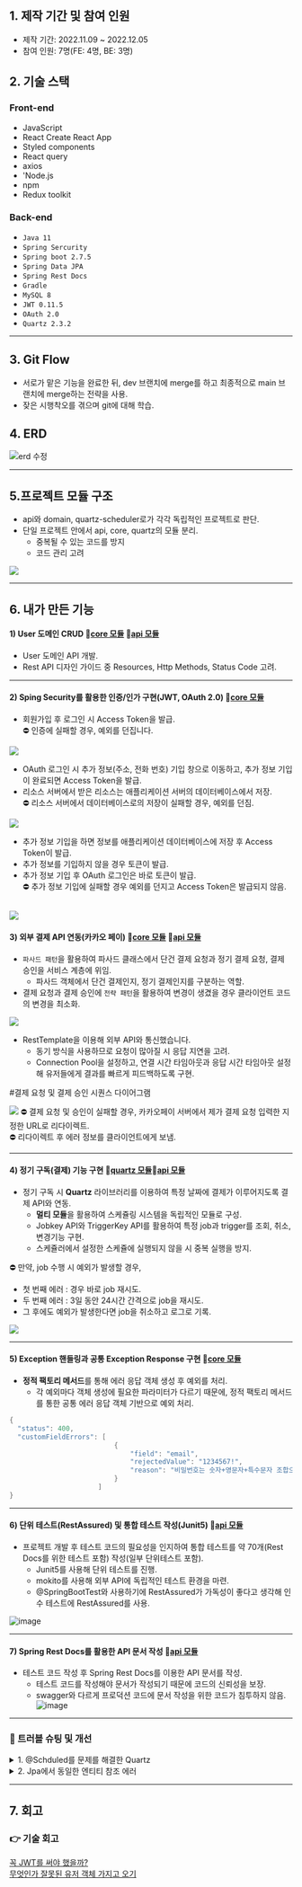 ## 1. 제작 기간 및 참여 인원
- 제작 기간: 2022.11.09 ~ 2022.12.05
- 참여 인원: 7명(FE: 4명, BE: 3명)

## 2. 기술 스택
### Front-end
  - JavaScript
  -  React Create React App
  -  Styled components
  -  React query
  -  axios
  -  'Node.js
  -  npm
  -  Redux toolkit

### Back-end
- `Java 11`
- `Spring Sercurity`
- `Spring boot 2.7.5`
- `Spring Data JPA`
- `Spring Rest Docs`
- `Gradle`
- `MySQL 8`
- `JWT 0.11.5`
- `OAuth 2.0`
- `Quartz 2.3.2`

---
## 3. Git Flow
- 서로가 맡은 기능을 완료한 뒤, dev 브랜치에 merge를 하고 최종적으로 main 브랜치에 merge하는 전략을 사용.
- 잦은 시행착오를 겪으며 git에 대해 학습.   


## 4. ERD

![erd 수정](https://user-images.githubusercontent.com/106965005/228384360-5a59318c-74c4-4449-9717-f097a6903ee3.png)

---
## 5.프로젝트 모듈 구조
  - api와 domain, quartz-scheduler로가 각각 독립적인 프로젝트로 판단.
  - 단일 프로젝트 안에서 api, core, quartz의 모듈 분리.
    - 중복될 수 있는 코드를 방지
    - 코드 관리 고려

![](https://github.com/choizz156/pillivery/blob/904ee15bce3430ef9ef0a4fab8e65b448748f9e2/image/%E1%84%86%E1%85%A9%E1%84%83%E1%85%B2%E1%86%AF%20%E1%84%83%E1%85%A1%E1%84%8B%E1%85%B5%E1%84%8B%E1%85%A5%E1%84%80%E1%85%B3%E1%84%85%E1%85%A2%E1%86%B7.jpg)

---

## 6. 내가 만든 기능
#### 1) User 도메인 CRUD 📌[core 모듈](https://github.com/choizz156/pilivery/tree/main/server/module-core/src/main/java/com/team33/modulecore/domain/user) 📌[api 모듈](https://github.com/choizz156/pillivery/blob/main/server/module-api/src/main/java/com/team33/moduleapi/controller/user/UserController.java)

- User 도메인 API 개발.
- Rest API 디자인 가이드 중 Resources, Http Methods, Status Code 고려.
  
---

#### 2) Sping Security를 활용한 인증/인가 구현(JWT, OAuth 2.0) 📌[core 모듈](https://github.com/choizz156/pilivery/tree/main/server/module-core/src/main/java/com/team33/modulecore/global/security)
- 회원가입 후 로그인 시 Access Token을 발급.</br>
⛔️ 인증에 실패할 경우, 예외를 던집니다.
  
![](https://github.com/choizz156/pillivery/blob/5484b755fba956a825bdcba2867269f198e035d2/image/secuirty%20diagram.jpeg)

- OAuth 로그인 시 추가 정보(주소, 전화 번호) 기입 창으로 이동하고, 추가 정보 기입이 완료되면 Access Token을 발급. 
- 리소스 서버에서 받은 리소스는 애플리케이션 서버의 데이터베이스에서 저장.</br>
⛔️ 리소스 서버에서 데이터베이스로의 저장이 실패할 경우, 예외를 던짐.
    
![](https://github.com/choizz156/pillivery/blob/5484b755fba956a825bdcba2867269f198e035d2/image/oauth2-sequence.jpg)


  - 추가 정보 기입을 하면 정보를 애플리케이션 데이터베이스에 저장 후 Access Token이 발급.
  - 추가 정보를 기입하지 않을 경우 토큰이 발급.
  - 추가 정보 기입 후 OAuth 로그인은 바로 토큰이 발급.</br>
  ⛔️ 추가 정보 기입에 실패할 경우 예외를 던지고 Access Token은 발급되지 않음.
    
![](https://github.com/choizz156/pillivery/blob/0fb84ed151e7ac9097764497d12ec676d4d81117/image/%E1%84%8E%E1%85%AE%E1%84%80%E1%85%A1%E1%84%8C%E1%85%A5%E1%86%BC%E1%84%87%E1%85%A9%20diagram.jpg)
---  
#### 3) 외부 결제 API 연동(카카오 페이) 📌[core 모듈](https://github.com/choizz156/pilivery/tree/main/server/module-core/src/main/java/com/team33/modulecore/domain/payment) 📌[api 모듈](https://github.com/choizz156/pillivery/blob/main/server/module-api/src/main/java/com/team33/moduleapi/controller/payment/PayController.java)
  - `파사드 패턴`을 활용하여 파사드 클래스에서 단건 결제 요청과 정기 결제 요청, 결제 승인을 서비스 계층에 위임.
     - 파사드 객체에서 단건 결제인지, 정기 결제인지를 구분하는 역할.   
  - 결제 요청과 결제 승인에 `전략 패턴`을 활용하여 변경이 생겼을 경우 클라이언트 코드의 변경을 최소화.

  ![](https://github.com/choizz156/pillivery/blob/5484b755fba956a825bdcba2867269f198e035d2/image/%EA%B2%B0%EC%A0%9C%ED%81%B4%EB%9E%98%EC%8A%A4%20%EB%8B%A4%EC%96%B4%EA%B7%B8%EB%9E%A8.jpg)
  
  - RestTemplate을 이용해 외부 API와 통신했습니다.
    - 동기 방식을 사용하므로 요청이 많아질 시 응답 지연을 고려.
    - Connection Pool을 설정하고, 연결 시간 타임아웃과 응답 시간 타임아웃 설정해 유저들에게 결과를 빠르게 피드백하도록 구현.

 #결제 요청 및 결제 승인 시퀀스 다이어그램

![](https://github.com/choizz156/pillivery/blob/5484b755fba956a825bdcba2867269f198e035d2/image/%EA%B2%B0%EC%A0%9C%20%EC%8B%9C%ED%80%80%EC%8A%A4.jpg)
  ⛔️ 결제 요청 및 승인이 실패할 경우, 카카오페이 서버에서 제가 결제 요청 입력한 지정한 URL로 리다이렉트.</br>
  ⛔️ 리다이렉트 후 에러 정보를 클라이언트에게 보냄.


---
  
#### 4) 정기 구독(결제) 기능 구현 📌[quartz 모듈](https://github.com/choizz156/pilivery/tree/main/server/module-quartz/src/main/java/com/team33/modulequartz/subscription)📌[api 모듈](https://github.com/choizz156/pillivery/blob/main/server/module-api/src/main/java/com/team33/moduleapi/controller/Scheduler/ScheduleController.java)
- 정기 구독 시 **Quartz** 라이브러리를 이용하여 특정 날짜에 결제가 이루어지도록 결제 API와 연동.
    - **멀티 모듈**을 활용하여 스케쥴링 시스템을 독립적인 모듈로 구성.
    - Jobkey API와 TriggerKey API를 활용하여 특정 job과 trigger를 조회, 취소, 변경기능 구현.
    - 스케쥴러에서 설정한 스케쥴에 실행되지 않을 시 중복 실행을 방지.
      
⛔️ 만약, job 수행 시 예외가 발생할 경우,
  - 첫 번째 에러 : 경우 바로 job 재시도.
  - 두 번째 에러 : 3일 동안 24시간 간격으로 job을 재시도.
  - 그 후에도 예외가 발생한다면 job을 취소하고 로그로 기록.
      
![](https://github.com/choizz156/pillivery/blob/6db8979f27cc751349ffd8bf51600cb30a1c9398/image/%E1%84%8C%E1%85%A5%E1%86%BC%E1%84%80%E1%85%B5%E1%84%80%E1%85%A7%E1%86%AF%E1%84%8C%E1%85%A6%20%E1%84%89%E1%85%B5%E1%84%8F%E1%85%AF%E1%86%AB%E1%84%89%E1%85%B3%202.jpg)

---
#### 5) Exception 핸들링과 공통 Exception Response 구현 📌[core 모듈](https://github.com/choizz156/pilivery/tree/main/server/module-core/src/main/java/com/team33/modulecore/global/exception)
- **정적 팩토리 메서드**를 통해 에러 응답 객체 생성 후 예외를 처리.
  - 각 예외마다 객체 생성에 필요한 파라미터가 다르기 때문에, 정적 팩토리 메서드를 통한 공통 에러 응답 객체 기반으로 예외 처리. 
```java
{
  "status": 400,
  "customFieldErrors": [
                          {
                              "field": "email",
                              "rejectedValue": "1234567!",
                              "reason": "비밀번호는 숫자+영문자+특수문자 조합으로 8자리 이상이어야 합니다."
                          }
                      ]
}
```
---
#### 6) 단위 테스트(RestAssured) 및 통합 테스트 작성(Junit5) 📌[api 모듈](https://github.com/choizz156/pillivery/tree/main/server/module-api/src/test/java/com/team33/moduleapi/controller)

- 프로젝트 개발 후 테스트 코드의 필요성을 인지하여 통합 테스트를 약 70개(Rest Docs를 위한 테스트 포함) 작성(일부 단위테스트 포함).
    - Junit5를 사용해 단위 테스트를 진행.
    - mokito를 사용해 외부 API에 독립적인 테스트 환경을 마련.
    - @SpringBootTest와 사용하기에 RestAssured가 가독성이 좋다고 생각해 인수 테스트에 RestAssured를 사용.
  

![image](https://github.com/choizz156/pillivery/assets/106965005/a6e6c7c6-ee01-4e39-af68-9b894f6e39cd)


---

#### 7) Spring Rest Docs를 활용한 API 문서 작성 📌[api 모듈](https://github.com/choizz156/pillivery/tree/main/server/module-api/src/test/java/com/team33/moduleapi/docs)
- 테스트 코드 작성 후 Spring Rest Docs를 이용한 API 문서를 작성.
    - 테스트 코드를 작성해야 문서가 작성되기 때문에 코드의 신뢰성을 보장.
    - swagger와 다르게 프로덕션 코드에 문서 작성을 위한 코드가 침투하지 않음.
  ![image](https://github.com/choizz156/pillivery/assets/106965005/1d8cf440-66db-4577-a79a-edd49b52d09f)

---
### 📌 트러블 슈팅 및 개선

<details>
<summary>1. @Schduled를 문제를 해결한 Quartz</summary>
<div markdown="1">

#### (1) **트러블 및 트러블의 원인**

- Spring의 @Scheduled을 이용하여 스케쥴링을 시도했지만, 몇 가지 문제가 있었습니다.

#### a. 구독 주기 변경 문제

- 유저가 구독 주기 변경 시, 첫 정기 결제일을 기준으로 주기를 변경해야 했습니다.
- @Scheduled를 사용하여 런타임 환경에서 구독 주기를 변경하려면, 기존 스케쥴을 null로 변경 후 변경 시점을 기준으로 새로운 스케쥴을 다시 할당해야 했습니다.
- 이렇게 되면, 첫 정기 결제일을 기준으로 구독 주기 변경이 불가능했습니다.

#### b. 특정 스케쥴러 조회 문제

- 만약 유저가 본인의 정기 구독 주기를 변경하거나 구독을 취소한다면, 애플리케이션에서 그 유저에 할당된 스케쥴러를 조회 후 처리해야합니다.
- @Scheduled 사용 시 특정 스케쥴러를 조회하는 방법이 없었습니다.

#### (2) **해결 방법**
- Spring Batch를 학습하기엔 주어진 시간에 비해 학습 비용이 크다고 생각하여 Quartz를 선택했습니다.
- `Quartz`의 Trigger API 사용함으로써 런타임 환경에서 첫 정기 구독일을 기준으로 구독 주기를 변경시킬 수 있었습니다.
- `Quartz` JobKey API를 사용함으로써 특정 스케쥴러 조회가 가능했습니다.
>  [정기 배송 구현에 scheduler 사용](https://velog.io/@choizz/%ED%8C%80-%ED%94%84%EB%A1%9C%EC%A0%9D%ED%8A%B8%EC%97%90%EC%84%9C-%EC%A0%95%EA%B8%B0-%EB%B0%B0%EC%86%A1-%EA%B5%AC%ED%98%84%EC%97%90-Scheduler-%EC%82%AC%EC%9A%A9)</br> [정기 배송 구현에 quartz 사용](https://velog.io/@choizz/%ED%8C%80-%ED%94%84%EB%A1%9C%EC%A0%9D%ED%8A%B8%EC%97%90%EC%84%9C-%EC%A0%95%EA%B8%B0-%EA%B2%B0%EC%A0%9C-%EA%B5%AC%ED%98%84-Quartz.-v2)</br>

</div>
</details>

<details>
<summary>2. Jpa에서 동일한 엔티티 참조 에러</summary>
<div markdown="1">

#### (1) **문제 상황**

- Quartz를 사용하여 정기 결제 Job을 구현할 때, 첫 번째 정기 결제 때 사용된 order 객체의 정보들을 그대로 복사해서 다음 정기 결제 때 사용해야 했습니다.
- 처음에 첫 결제 때 사용한 order 엔티티를 가지고 와서 그대로 사용하려 했지만 에러가 발생했습니다.
    - `(org.hibernate.HibernateException: Found shared references to a collection)`

#### (2) **문제의 원인**

- `swallow copy`를 함으로써 원본 엔티티와 복사한 엔티티가 **Heap에서 동일한 주솟값**을 참조했습니다.
- 하지만, 하이버네이트에서 이미 영속화된 엔티티와 동일한 주솟값을 가지는 엔티티를 또 다시 영속화할 수 없었습니다.

#### (3) **해결 방법**

- order 엔티티에 deep copy를 위한 생성자를 추가하여 `deep copy` 했습니다.

#### (4) **알게된 점**

- Java에서 copy에 관한 개념에 대해 학습했습니다.
- JPA에서 동일한 엔티티는 영속화 할 수 없다는 것을 알게 됐습니다.

> [deep copy와 swallow copy](https://velog.io/@choizz/Java에서-deep-copy와-swallow-copy#swallow-copy얕은-복사)</br>

</div>
</details>

---

## 7. 회고
### 👉 기술 회고
[꼭 JWT를 써야 했을까?](https://velog.io/@choizz/%ED%9A%8C%EA%B3%A0-JWT%EB%A5%BC-%EA%BC%AD-%EC%8D%A8%EC%95%BC%EB%90%90%EC%9D%84%EA%B9%8C)</br>
[무엇인가 잘못된 유저 객체 가지고 오기](https://velog.io/@choizz/%ED%9A%8C%EA%B3%A0-%EB%AC%B4%EC%97%87%EC%9D%B8%EA%B0%80-%EC%9E%98%EB%AA%BB%EB%90%9C-%EA%B2%83-%EA%B0%99%EC%9D%80-User-%EA%B0%9D%EC%B2%B4-%EA%B0%80%EC%A0%B8%EC%98%A4%EA%B8%B0)</br>


